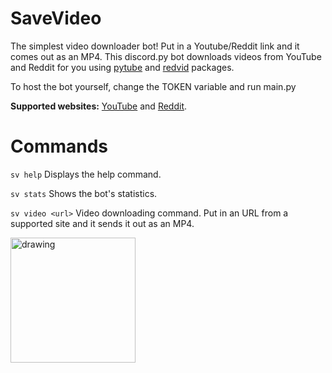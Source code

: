 # SaveVideo

The simplest video downloader bot! Put in a Youtube/Reddit link and it comes out as an MP4.
This discord.py bot downloads videos from YouTube and Reddit for you using [pytube](https://pytube.io/en/latest/) and [redvid](https://pypi.org/project/redvid/) packages.

To host the bot yourself, change the TOKEN variable and run main.py

**Supported websites:** [YouTube](https://www.youtube.com/) and [Reddit](https://www.reddit.com/).

# Commands

```sv help``` Displays the help command.

```sv stats``` Shows the bot's statistics.

```sv video <url>``` Video downloading command. Put in an URL from a supported site and it sends it out as an MP4.

<a href="https://www.paypal.com/paypalme/devicetr" rel="Donate!"><img src="https://raw.githubusercontent.com/aha999/DonateButtons/master/Paypal.png" alt="drawing" width="200"/></a>
